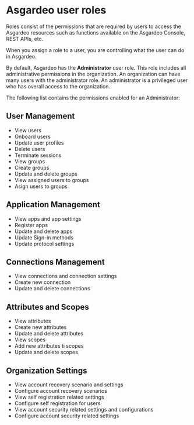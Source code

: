 # Asgardeo user roles

Roles consist of the permissions that are required by users to access the Asgardeo resources such as functions available on the Asgardeo Console, REST APIs, etc.

When you assign a role to a user, you are controlling what the user can do in Asgardeo. 

By default, Asgardeo has the **Administrator** user role. This role includes all administrative permissions in the organization. An organization can have many users with the administrator role. An administrator is a privileged user who has overall access to the organization.

<!-- 2. **Application developer**: This role includes the permissions required for registering and managing applications. The application developer is a privileged user who can integrate applications with Asgardeo. 

3. **Administrative auditor**: Role which provides read-only access to the organization. Since this user has list and view permission of the Asgardeo resources, this will be useful for troubleshooting issues  in the organization and provide support for other users such as developers in the organization.

Only <a :href="$withBase('/guides/users/manage-collaborators/')">Collaborators</a> can be assigned to Asgardeo roles, and a collaborator can be assigned only with one role.

The following tables list the permissions enabled for roles in the organization. -->
The following list contains the permissions enabled for an Administrator: 

## User Management
- View users
- Onboard users
- Update user profiles
- Delete users
- Terminate sessions
- View groups
- Create groups
- Update and delete groups
- View assigned users to groups
- Asign users to groups

## Application Management
- View apps and app settings
- Register apps
- Update and delete apps
- Update Sign-in methods
- Update protocol settings

## Connections Management
- View connections and connection settings
- Create new connection
- Update and delete connections

## Attributes and Scopes
- View attributes
- Create new attributes
- Update and delete attributes
- View scopes
- Add new attributes ti scopes
- Update and delete scopes

## Organization Settings
- View account recovery scenario and settings
- Configure account recovery scenarios
- View self registration related settings
- Configure self registration for users
- View account security related settings and configurations
- Configure account security related settings

<!--
## Users
<table>
  <tr>
    <th>Permission</th>
    <th>Administrator</th> 
    <th>Application developer</th> 
    <th>Administrative auditor</th> 
  </tr>
  <tr>
    <td>View users</td>
    <td>✔️</td>
    <td>✖️</td>
    <td>✔️</td>
  </tr>
  <tr>
      <td>Onboard users</td>
      <td>✔️</td>
      <td>✖️</td>
      <td>✖️</td>
  </tr>
  <tr>
    <td>Update user profiles</td>
    <td>✔️</td>
    <td>✖️</td>
    <td>✖️</td>
  </tr>
  <tr>
      <td>Delete users</td>
      <td>✔️</td>
      <td>✖️</td>
      <td>✖️</td>
    </tr>
    <tr>
      <td>Terminate user session</td>
      <td>✔️</td>
      <td>✖️</td>
      <td>✖️</td>
    </tr>
    <tr>
      <td>View groups</td>
      <td>✔️</td>
      <td>✖️</td>
      <td>✔️</td>
    </tr>
    <tr>
      <td>Create groups</td>
      <td>✔️</td>
      <td>✖️</td>
      <td>✖️</td>
    </tr>
    <tr>
      <td>Update and delete groups</td>
      <td>✔️</td>
      <td>✖️</td>
      <td>✖️</td>
    </tr>
    <tr>
      <td>View assigned users to groups</td>
      <td>✔️</td>
      <td>✖️</td>
      <td>✔️</td>
    </tr>
    <tr>
      <td>Assign users to groups</td>
      <td>✔️</td>
      <td>✖️</td>
      <td>✖️</td>
    </tr>  
</table>

<br>

## Applications

<table>
  <tr>
    <th>Permission</th>
    <th>Administrator</th> 
    <th>Application developer</th>
    <th>Administrative auditor</th>
  </tr>
  <tr>
    <td>View apps and app settings</td>
    <td>✔️</td>
    <td>✔️</td>
    <td>✔️</td>
  </tr>
  <tr>
      <td>Register apps</td>
      <td>✔️</td>
      <td>✔️</td>
      <td>✖️</td>
  </tr>
  <tr>
    <td>Update and delete apps</td>
    <td>✔️</td>
    <td>✔️</td>
    <td>✖️</td>
  </tr>
  <tr>
      <td>Update Sign-in methods</td>
      <td>✔️</td>
      <td>✔️</td>
      <td>✖️</td>
  </tr>
  <tr>
    <td>Update protocol settings</td>
    <td>✔️</td>
    <td>✔️</td>
    <td>✖️</td>
  </tr>
</table>

<br>

## Connections

<table>
  <tr>
    <th>Permission</th>
    <th>Administrator</th> 
    <th>Application developer</th>
     <th>Administrative auditor</th>  
  </tr>
  <tr>
    <td>View connection and connection settings</td>
    <td>✔️</td>
    <td>✔️</td>
    <td>✔️</td>
  </tr>
  <tr>
      <td>Create new connection</td>
      <td>✔️</td>
      <td>✔️
      <td>✖️</td>
  </tr>
  <tr>
    <td>Update and delete connections</td>
    <td>✔️</td>
    <td>✔️</td>
    <td>✖️</td>
  </tr>
</table>

<br>

## Attributes and scopes
<table>
  <tr>
    <th>Permission</th>
    <th>Administrator</th> 
    <th>Application developer</th> 
     <th>Administrative auditor</th> 
  </tr>
  <tr>
    <td>View attributes</td>
    <td>✔️</td>
    <td>✖️</td>
    <td>✔️</td>
  </tr>
  <tr>
      <td>Create new attributes</td>
      <td>✔️</td>
      <td>✖️</td>
      <td>✖️</td>
  </tr>
  <tr>
    <td>Update and delete attributes</td>
    <td>✔️</td>
    <td>✖️</td>
    <td>✖️</td>
  </tr>
  <tr>
      <td>View scopes</td>
      <td>✔️</td>
      <td>✖️</td>
      <td>✔️</td>
    </tr>
    <tr>
        <td>Add new attributes to scopes</td>
        <td>✔️</td>
        <td>✖️</td>
        <td>✖️</td>
    </tr>
    <tr>
      <td>Update and delete scopes</td>
      <td>✔️</td>
      <td>✖️</td>
      <td>✖️</td>
    </tr>
</table>

## Organization settings
<table>
  <tr>
    <th>Permission</th>
    <th>Administrator</th> 
    <th>Application developer</th> 
    <th>Administrative auditor</th> 
  </tr>
    <tr>
          <td>View account recovery scenarios ad settings</td>
          <td>✔️</td>
          <td>✖️</td>
          <td>✔️</td>
    </tr>
    <tr>
      <td>Configure account recovery scenarios</td>
      <td>✔️</td>
      <td>✖️</td>
      <td>✖️</td>
    </tr>
    <tr>
          <td>View self registration related settings</td>
          <td>✔️</td>
          <td>✖️</td>
          <td>✔️</td>
    </tr>   
    <tr>
      <td>Configure self registration for users</td>
      <td>✔️</td>
      <td>✖️</td>
      <td>✖️</td>
    </tr> 
     <tr>
          <td>View account security related settings and configurations</td>
          <td>✔️</td>
          <td>✖️</td>
          <td>✔️</td>
    </tr>   
    <tr>
      <td>Configure account security related settings</td>
      <td>✔️</td>
      <td>✖️</td>
      <td>✖️</td>
    </tr> 
</table> -->
<br>

